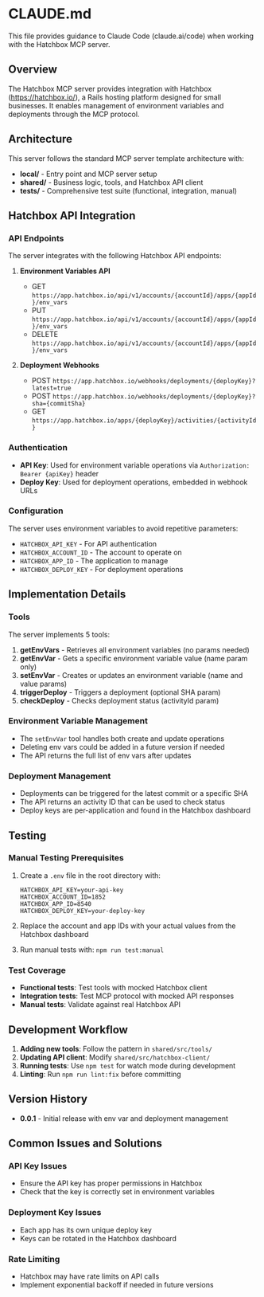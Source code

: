 # CLAUDE.md

This file provides guidance to Claude Code (claude.ai/code) when working with the Hatchbox MCP server.

## Overview

The Hatchbox MCP server provides integration with Hatchbox (https://hatchbox.io/), a Rails hosting platform designed for small businesses. It enables management of environment variables and deployments through the MCP protocol.

## Architecture

This server follows the standard MCP server template architecture with:

- **local/** - Entry point and MCP server setup
- **shared/** - Business logic, tools, and Hatchbox API client
- **tests/** - Comprehensive test suite (functional, integration, manual)

## Hatchbox API Integration

### API Endpoints

The server integrates with the following Hatchbox API endpoints:

1. **Environment Variables API**
   - GET `https://app.hatchbox.io/api/v1/accounts/{accountId}/apps/{appId}/env_vars`
   - PUT `https://app.hatchbox.io/api/v1/accounts/{accountId}/apps/{appId}/env_vars`
   - DELETE `https://app.hatchbox.io/api/v1/accounts/{accountId}/apps/{appId}/env_vars`

2. **Deployment Webhooks**
   - POST `https://app.hatchbox.io/webhooks/deployments/{deployKey}?latest=true`
   - POST `https://app.hatchbox.io/webhooks/deployments/{deployKey}?sha={commitSha}`
   - GET `https://app.hatchbox.io/apps/{deployKey}/activities/{activityId}`

### Authentication

- **API Key**: Used for environment variable operations via `Authorization: Bearer {apiKey}` header
- **Deploy Key**: Used for deployment operations, embedded in webhook URLs

### Configuration

The server uses environment variables to avoid repetitive parameters:

- `HATCHBOX_API_KEY` - For API authentication
- `HATCHBOX_ACCOUNT_ID` - The account to operate on
- `HATCHBOX_APP_ID` - The application to manage
- `HATCHBOX_DEPLOY_KEY` - For deployment operations

## Implementation Details

### Tools

The server implements 5 tools:

1. **getEnvVars** - Retrieves all environment variables (no params needed)
2. **getEnvVar** - Gets a specific environment variable value (name param only)
3. **setEnvVar** - Creates or updates an environment variable (name and value params)
4. **triggerDeploy** - Triggers a deployment (optional SHA param)
5. **checkDeploy** - Checks deployment status (activityId param)

### Environment Variable Management

- The `setEnvVar` tool handles both create and update operations
- Deleting env vars could be added in a future version if needed
- The API returns the full list of env vars after updates

### Deployment Management

- Deployments can be triggered for the latest commit or a specific SHA
- The API returns an activity ID that can be used to check status
- Deploy keys are per-application and found in the Hatchbox dashboard

## Testing

### Manual Testing Prerequisites

1. Create a `.env` file in the root directory with:

   ```
   HATCHBOX_API_KEY=your-api-key
   HATCHBOX_ACCOUNT_ID=1852
   HATCHBOX_APP_ID=8540
   HATCHBOX_DEPLOY_KEY=your-deploy-key
   ```

2. Replace the account and app IDs with your actual values from the Hatchbox dashboard

3. Run manual tests with: `npm run test:manual`

### Test Coverage

- **Functional tests**: Test tools with mocked Hatchbox client
- **Integration tests**: Test MCP protocol with mocked API responses
- **Manual tests**: Validate against real Hatchbox API

## Development Workflow

1. **Adding new tools**: Follow the pattern in `shared/src/tools/`
2. **Updating API client**: Modify `shared/src/hatchbox-client/`
3. **Running tests**: Use `npm test` for watch mode during development
4. **Linting**: Run `npm run lint:fix` before committing

## Version History

- **0.0.1** - Initial release with env var and deployment management

## Common Issues and Solutions

### API Key Issues

- Ensure the API key has proper permissions in Hatchbox
- Check that the key is correctly set in environment variables

### Deployment Key Issues

- Each app has its own unique deploy key
- Keys can be rotated in the Hatchbox dashboard

### Rate Limiting

- Hatchbox may have rate limits on API calls
- Implement exponential backoff if needed in future versions
